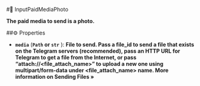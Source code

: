#🔮 InputPaidMediaPhoto

**The paid media to send is a photo.**

##⚙️ Properties

- **`media`** (**`Path` or `str`** ): **File to send. Pass a file_id to send a file that exists on the Telegram servers (recommended), pass an HTTP URL for
Telegram to get a file from the Internet, or pass “attach://<file_attach_name>” to upload a new one using multipart/form-data
under <file_attach_name> name. More information on Sending Files »**
